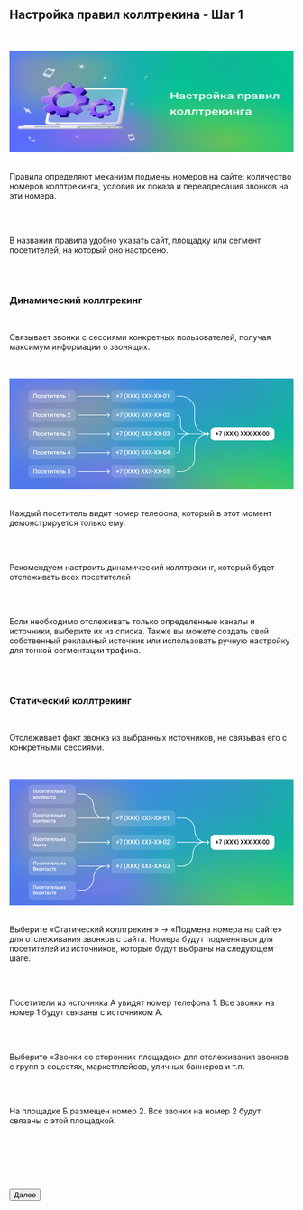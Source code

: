 ## Настройка правил коллтрекина - Шаг 1

<br>
<br>

<img src="step1.svg" alt="" width="100%" height="180px"/>

<br>
<br>

Правила определяют механизм подмены номеров на сайте: количество номеров коллтрекинга, условия их показа и переадресация звонков на эти номера.

<br>
<br>

В названии правила удобно указать сайт, площадку или сегмент посетителей, на который оно настроено.

<br>
<br>

### Динамический коллтрекинг

<br>

Связывает звонки с сессиями конкретных пользователей, получая максимум информации о звонящих.

<br>
<br>

<img src="numbers1.svg" alt="" width="100%" height="196px"/>

<br>
<br>

Каждый посетитель видит номер телефона, который в этот момент демонстрируется только ему.

<br>
<br>

<Alert>Рекомендуем настроить динамический коллтрекинг, который будет отслеживать всех посетителей</Alert>

<br>
<br>

Если необходимо отслеживать только определенные каналы и источники, выберите их из списка. Также вы можете создать свой собственный рекламный источник или использовать ручную настройку для тонкой сегментации трафика.

<br>
<br>

### Статический коллтрекинг

<br>

Отслеживает факт звонка из выбранных источников, не связывая его с конкретными сессиями.

<br>
<br>

<img src="numbers2.svg" alt="" width="100%" height="224px"/>

<br>
<br>

Выберите «Статический коллтрекинг» → «Подмена номера на сайте» для отслеживания звонков с сайта. Номера будут подменяться для посетителей из источников, которые будут выбраны на следующем шаге.

<br>
<br>

<Alert>Посетители из источника А увидят номер телефона 1. Все звонки на номер 1 будут связаны с источником А.</Alert>

<br>
<br>

Выберите «Звонки со сторонних площадок» для отслеживания звонков с групп в соцсетях, маркетплейсов, уличных баннеров и т.п.

<br>
<br>

<Alert>На площадке Б размещен номер 2. Все звонки на номер 2 будут связаны с этой площадкой.</Alert>

<br>
<br>
<br>
<br>
<br>

<button b_to="/call-tracking//rules/step21.md" b_type="fill" b_theme="primary">Далее</button>
